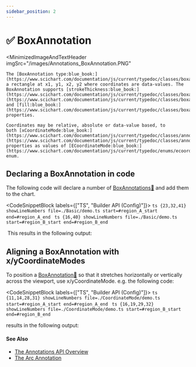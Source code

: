 ```yaml
---
sidebar_position: 2
---
```


# ✅ BoxAnnotation

<MinimizedImageAndTextHeader 
    imgSrc="/images/Annotations_BoxAnnotation.PNG"
>
    The [BoxAnnotation type:blue_book:](https://www.scichart.com/documentation/js/current/typedoc/classes/boxannotation.html) draws a rectangle at x1, y1, x2, y2 where coordinates are data-values. The BoxAnnotation supports [strokeThickness:blue_book:](https://www.scichart.com/documentation/js/current/typedoc/classes/boxannotation.html#strokethickness), [stroke:blue_book:](https://www.scichart.com/documentation/js/current/typedoc/classes/boxannotation.html#stroke) and [fill:blue_book:](https://www.scichart.com/documentation/js/current/typedoc/classes/boxannotation.html#fill) properties.

    Coordinates may be relative, absolute or data-value based, to both [xCoordinateMode:blue_book:](https://www.scichart.com/documentation/js/current/typedoc/classes/annotationbase.html#xcoordinatemode), [yCoordinateMode:blue_book:](https://www.scichart.com/documentation/js/current/typedoc/classes/annotationbase.html#ycoordinatemode) properties as values of [ECoordinateMode:blue_book:](https://www.scichart.com/documentation/js/current/typedoc/enums/ecoordinatemode.html) enum.
</MinimizedImageAndTextHeader>

Declaring a BoxAnnotation in code
---------------------------------

The following code will declare a number of [BoxAnnotations:blue_book:](https://www.scichart.com/documentation/js/current/typedoc/classes/boxannotation.html) and add them to the chart.

<CodeSnippetBlock labels={["TS", "Builder API (Config)"]}>
    ```ts {23,32,41} showLineNumbers file=./Basic/demo.ts start=#region_A_start end=#region_A_end
    ```
    ```ts {16,40} showLineNumbers file=./Basic/demo.ts start=#region_B_start end=#region_B_end
    ```
</CodeSnippetBlock>

 This results in the following output:

<LiveDocSnippet name="./Basic/demo" />

Aligning a BoxAnnotation with x/yCoordinateModes
------------------------------------------------

To position a [BoxAnnotation:blue_book:](https://www.scichart.com/documentation/js/current/typedoc/classes/boxannotation.html) so that it stretches horizontally or vertically across the viewport, use x/yCoordinateMode. e.g. the following code:

<CodeSnippetBlock labels={["TS", "Builder API (Config)"]}>
    ```ts {11,14,28,31} showLineNumbers file=./CoordinateMode/demo.ts start=#region_A_start end=#region_A_end
    ```
    ```ts {16,19,29,32} showLineNumbers file=./CoordinateMode/demo.ts start=#region_B_start end=#region_B_end
    ```
</CodeSnippetBlock>

results in the following output:

<LiveDocSnippet name="./CoordinateMode/demo" />

#### See Also

* [The Annotations API Overview](/docs/2d-charts/annotations-api/annotations-api-overview)
* [The Arc Annotation](/docs/2d-charts/annotations-api/arc-annotation)